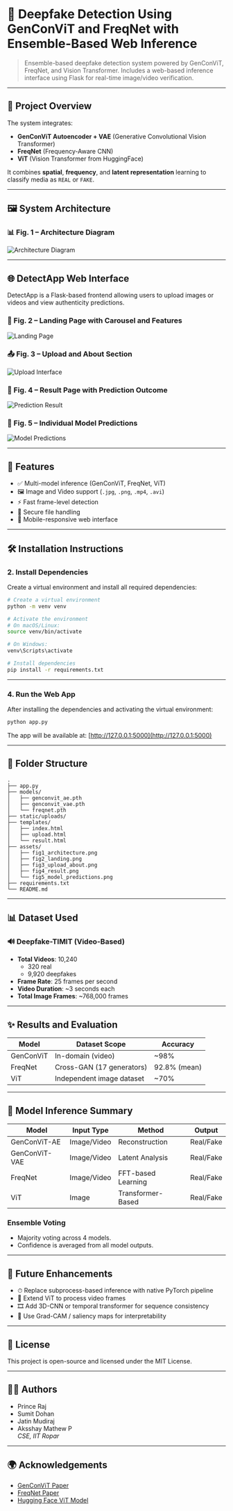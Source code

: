 
# 🧠 Deepfake Detection Using GenConViT and FreqNet with Ensemble-Based Web Inference

> Ensemble-based deepfake detection system powered by GenConViT, FreqNet, and Vision Transformer. Includes a web-based inference interface using Flask for real-time image/video verification.

---

## 📸 Project Overview

The system integrates:
- **GenConViT Autoencoder + VAE** (Generative Convolutional Vision Transformer)
- **FreqNet** (Frequency-Aware CNN)
- **ViT** (Vision Transformer from HuggingFace)

It combines **spatial**, **frequency**, and **latent representation** learning to classify media as `REAL` or `FAKE`.

---

## 🖼️ System Architecture

### 📊 Fig. 1 – Architecture Diagram
![Architecture Diagram](assets/fig1_architecture.png)

---

## 🌐 DetectApp Web Interface

DetectApp is a Flask-based frontend allowing users to upload images or videos and view authenticity predictions.

### 🧭 Fig. 2 – Landing Page with Carousel and Features
![Landing Page](assets/fig2_landing.png)

### 📤 Fig. 3 – Upload and About Section
![Upload Interface](assets/fig3_upload_about.png)

### 🎯 Fig. 4 – Result Page with Prediction Outcome
![Prediction Result](assets/fig4_result.png)

### 🧮 Fig. 5 – Individual Model Predictions
![Model Predictions](assets/fig5_model_predictions.png)

---

## 🚀 Features

- ✅ Multi-model inference (GenConViT, FreqNet, ViT)
- 🖼️ Image and Video support (`.jpg`, `.png`, `.mp4`, `.avi`)
- ⚡ Fast frame-level detection
- 🔐 Secure file handling
- 📱 Mobile-responsive web interface

---

## 🛠️ Installation Instructions

### 2. Install Dependencies

Create a virtual environment and install all required dependencies:

```bash
# Create a virtual environment
python -m venv venv

# Activate the environment
# On macOS/Linux:
source venv/bin/activate

# On Windows:
venv\Scripts\activate

# Install dependencies
pip install -r requirements.txt
```

---

### 4. Run the Web App

After installing the dependencies and activating the virtual environment:

```bash
python app.py
```

The app will be available at: [http://127.0.0.1:5000](http://127.0.0.1:5000)

---

## 📂 Folder Structure

```
.
├── app.py
├── models/
│   ├── genconvit_ae.pth
│   ├── genconvit_vae.pth
│   └── freqnet.pth
├── static/uploads/
├── templates/
│   ├── index.html
│   ├── upload.html
│   └── result.html
├── assets/
│   ├── fig1_architecture.png
│   ├── fig2_landing.png
│   ├── fig3_upload_about.png
│   ├── fig4_result.png
│   └── fig5_model_predictions.png
├── requirements.txt
└── README.md
```

---

## 📊 Dataset Used

### 🔊 Deepfake-TIMIT (Video-Based)

- **Total Videos**: 10,240  
  - 320 real  
  - 9,920 deepfakes  
- **Frame Rate**: 25 frames per second  
- **Video Duration**: ~3 seconds each  
- **Total Image Frames**: ~768,000 frames

---

## ✨ Results and Evaluation

| Model       | Dataset Scope            | Accuracy     |
|-------------|---------------------------|--------------|
| GenConViT   | In-domain (video)         | ~98%         |
| FreqNet     | Cross-GAN (17 generators) | 92.8% (mean) |
| ViT         | Independent image dataset | ~70%         |

---

## 🧠 Model Inference Summary

| Model           | Input Type | Method             | Output      |
|------------------|------------|--------------------|-------------|
| GenConViT-AE     | Image/Video | Reconstruction     | Real/Fake   |
| GenConViT-VAE    | Image/Video | Latent Analysis    | Real/Fake   |
| FreqNet          | Image/Video | FFT-based Learning | Real/Fake   |
| ViT              | Image       | Transformer-Based  | Real/Fake   |

### Ensemble Voting
- Majority voting across 4 models.
- Confidence is averaged from all model outputs.

---

## 🔮 Future Enhancements

- ⏱ Replace subprocess-based inference with native PyTorch pipeline
- 🎥 Extend ViT to process video frames
- 🎞 Add 3D-CNN or temporal transformer for sequence consistency
- 🧠 Use Grad-CAM / saliency maps for interpretability

---

## 📄 License

This project is open-source and licensed under the MIT License.

---

## 👨‍💻 Authors

- Prince Raj  
- Sumit Dohan  
- Jatin Mudiraj  
- Aksshay Mathew P  
_CSE, IIT Ropar_

---

## 🌍 Acknowledgements

- [GenConViT Paper](https://arxiv.org/abs/2307.07036)  
- [FreqNet Paper](https://arxiv.org/abs/2403.07240)  
- [Hugging Face ViT Model](https://huggingface.co/google/vit-base-patch16-224-in21k)

